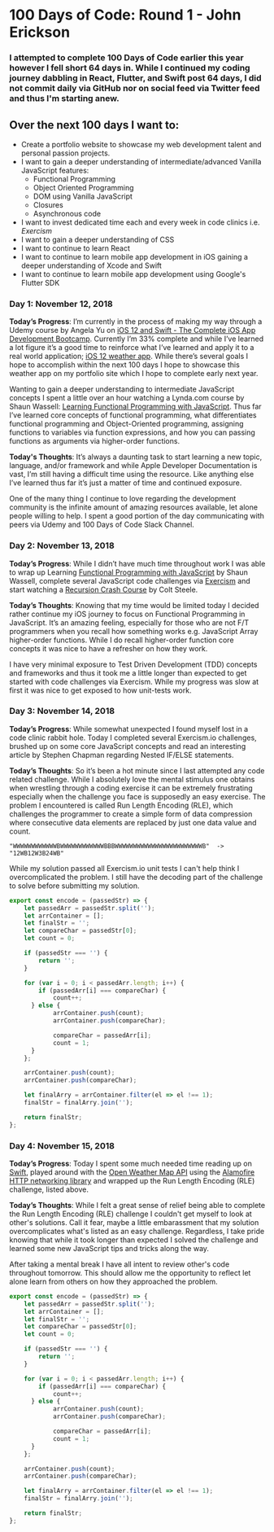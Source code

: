 # 100 Days of Code: Round 1 - John Erickson
### I attempted to complete 100 Days of Code earlier this year however I fell short 64 days in. While I continued my coding journey dabbling in React, Flutter, and Swift post 64 days, I did not commit daily via GitHub nor on social feed via Twitter feed and thus I'm starting anew. 
## Over the next 100 days I want to:
- Create a portfolio website to showcase my web development talent and personal passion projects. 
- I want to gain a deeper understanding of intermediate/advanced Vanilla JavaScript features: 
	- Functional Programming
	- Object Oriented Programming
	- DOM using Vanilla JavaScript
	- Closures
	- Asynchronous code
- I want to invest dedicated time each and every week in code clinics i.e. *Exercism* 
- I want to gain a deeper understanding of CSS
- I want to continue to learn React
- I want to continue to learn mobile app development in iOS gaining a deeper understanding of Xcode and Swift
- I want to continue to learn mobile app development using Google's Flutter SDK

### Day 1: November 12, 2018
**Today’s Progress**:
I’m currently in the process of making my way through a Udemy course by Angela Yu on [iOS 12 and Swift - The Complete iOS App Development Bootcamp](https://www.udemy.com/ios-12-app-development-bootcamp/). Currently I’m 33% complete and while I’ve learned a lot figure it’s a good time to reinforce what I’ve learned and apply it to a real world application; [iOS 12 weather app](https://github.com/HeresJohnny5/portfolioiOSWeatherApp). While there’s several goals I hope to accomplish within the next 100 days I hope to showcase this weather app on my portfolio site which I hope to complete early next year. 

Wanting to gain a deeper understanding to intermediate JavaScript concepts I spent a little over an hour watching a Lynda.com course by Shaun Wassell: [Learning Functional Programming with JavaScript](https://www.lynda.com/JavaScript-tutorials/Learning-Functional-Programming-JavaScript/585272-2.html). Thus far I’ve learned core concepts of functional programming, what differentiates functional programming and Object-Oriented programming, assigning functions to variables via function expressions, and how you can passing functions as arguments via higher-order functions.

**Today's Thoughts**:
It’s always a daunting task to start learning a new topic, language, and/or framework and while Apple Developer Documentation is vast, I’m still having a difficult time using the resource. Like anything else I’ve learned thus far it’s just a matter of time and continued exposure. 

One of the many thing I continue to love regarding the development community is the infinite amount of amazing resources available, let alone people willing to help. I spent a good portion of the day communicating with peers via Udemy and 100 Days of Code Slack Channel.

### Day 2: November 13, 2018
**Today’s Progress**:
While I didn’t have much time throughout work I was able to wrap up Learning [Functional Programming with JavaScript](https://www.lynda.com/JavaScript-tutorials/Learning-Functional-Programming-JavaScript/585272-2.html) by Shaun Wassell, complete several JavaScript code challenges via [Exercism](https://exercism.io/) and start watching a [Recursion Crash Course](https://www.youtube.com/watch?v=lMBVwYrmFZQ) by Colt Steele.

**Today’s Thoughts**:
Knowing that my time would be limited today I decided rather continue my iOS journey to focus on Functional Programming in JavaScript. It’s an amazing feeling, especially for those who are not F/T programmers when you recall how something works e.g. JavaScript Array higher-order functions. While I do recall higher-order function core concepts it was nice to have a refresher on how they work.

I have very minimal exposure to Test Driven Development (TDD) concepts and frameworks and thus it took me a little longer than expected to get started with code challenges via Exercism. While my progress was slow at first it was nice to get exposed to how unit-tests work.

### Day 3: November 14, 2018
**Today’s Progress**:
While somewhat unexpected I found myself lost in a code clinic rabbit hole. Today I completed several Exercism.io challenges, brushed up on some core JavaScript concepts and read an interesting article by Stephen Chapman regarding Nested IF/ELSE statements.

**Today’s Thoughts**:
So it’s been a hot minute since I last attempted any code related challenge. While I absolutely love the mental stimulus one obtains when wrestling through a coding exercise it can be extremely frustrating especially when the challenge you face is supposedly an easy exercise. The problem I encountered is called Run Length Encoding (RLE), which challenges the programmer to create a simple form of data compression where consecutive data elements are replaced by just one data value and count.

`"WWWWWWWWWWWWBWWWWWWWWWWWWBBBWWWWWWWWWWWWWWWWWWWWWWWWB"  ->  "12WB12W3B24WB"`

While my solution passed all Exercism.io unit tests I can't help think I overcomplicated the problem. I still have the decoding part of the challenge to solve before submitting my solution.

```javascript
export const encode = (passedStr) => {
	let passedArr = passedStr.split('');
	let arrContainer = [];
	let finalStr = '';
	let compareChar = passedStr[0];
	let count = 0;

	if (passedStr === '') {
		return '';
	}

	for (var i = 0; i < passedArr.length; i++) {
		if (passedArr[i] === compareChar) {
			count++;
	  } else {
			arrContainer.push(count);
			arrContainer.push(compareChar);

			compareChar = passedArr[i];
			count = 1;
	  }
	};

	arrContainer.push(count);
	arrContainer.push(compareChar);

	let finalArry = arrContainer.filter(el => el !== 1);
	finalStr = finalArry.join('');

	return finalStr;
};
```

### Day 4: November 15, 2018
**Today’s Progress**:
Today I spent some much needed time reading up on [Swift](swift.org), played around with the [Open Weather Map API](https://openweathermap.org/) using the [Alamofire HTTP networking library](https://github.com/Alamofire/Alamofire) and wrapped up the Run Length Encoding (RLE) challenge, listed above.

**Today’s Thoughts**:
While I felt a great sense of relief being able to complete the Run Length Encoding (RLE) challenge I couldn't get myself to look at other's solutions. Call it fear, maybe a little embarassment that my solution overcomplicates what's listed as an easy challenge. Regardless, I take pride knowing that while it took longer than expected I solved the challenge and learned some new JavaScript tips and tricks along the way.

After taking a mental break I have all intent to review other's code throughout tomorrow. This should allow me the opportunity to reflect let alone learn from others on how they approached the problem.    

```javascript
export const encode = (passedStr) => {
	let passedArr = passedStr.split('');
	let arrContainer = [];
	let finalStr = '';
	let compareChar = passedStr[0];
	let count = 0;

	if (passedStr === '') {
		return '';
	}

	for (var i = 0; i < passedArr.length; i++) {
		if (passedArr[i] === compareChar) {
			count++;
	  } else {
			arrContainer.push(count);
			arrContainer.push(compareChar);

			compareChar = passedArr[i];
			count = 1;
	  }
	};

	arrContainer.push(count);
	arrContainer.push(compareChar);

	let finalArry = arrContainer.filter(el => el !== 1);
	finalStr = finalArry.join('');

	return finalStr;
};
```
